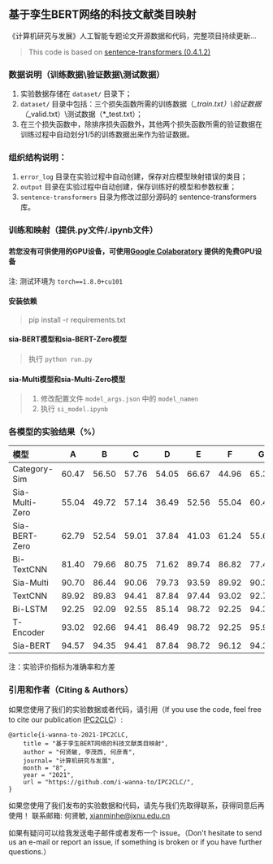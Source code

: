 ## 基于孪生BERT网络的科技文献类目映射

《计算机研究与发展》人工智能专题论文开源数据和代码，完整项目持续更新...

> This code is based on [sentence-transformers (0.4.1.2)](https://github.com/UKPLab/sentence-transformers)


### 数据说明（训练数据\验证数据\测试数据）

1. 实验数据存储在 `dataset/` 目录下；
2. `dataset/` 目录中包括：三个损失函数所需的训练数据（*_train.txt）\验证数据（*_valid.txt）\测试数据（*_test.txt）；
3. 在三个损失函数中，除排序损失函数外，其他两个损失函数所需的验证数据在训练过程中自动划分1/5的训练数据出来作为验证数据。


### 组织结构说明：

1. `error_log` 目录在实验过程中自动创建，保存对应模型映射错误的类目；
2. `output` 目录在实验过程中自动创建，保存训练好的模型和参数权重；
3. `sentence-transformers` 目录为修改过部分源码的 sentence-transformers 库。


### 训练和映射（提供.py文件/.ipynb文件）

#### 若您没有可供使用的GPU设备，可使用[Google Colaboratory](https://colab.research.google.com/notebooks/intro.ipynb) 提供的免费GPU设备

注: 测试环境为 `torch==1.8.0+cu101`

#### 安装依赖

> pip install -r requirements.txt

#### sia-BERT模型和sia-BERT-Zero模型

> 执行 `python run.py`

#### sia-Multi模型和sia-Multi-Zero模型

> 1. 修改配置文件 `model_args.json` 中的 `model_namen`
> 2. 执行 `si_model.ipynb`


### 各模型的实验结果（%）

| 模型 | A | B | C | D | E | F | G | H | AVE | 10^-2×VAR |
| :--|:--:|:--:|:--:|:--:|:--:|:--:|:--:|:--:|:--:|:--:|
| Category-Sim | 60.47 | 56.50 | 57.76 | 54.05 | 66.67 | 44.96 | 65.32 | 47.66 | 56.30 | |
| Sia-Multi-Zero | 55.04 | 49.72 | 57.14 | 36.49 | 52.56 | 55.04 | 60.48 | 64.06 | 54.70 | |
| Sia-BERT-Zero | 62.79 | 52.54 | 59.01 | 37.84 | 41.03 | 61.24 | 55.65 | 56.25 | 54.90 | |
| Bi-TextCNN | 81.40 | 79.66 | 80.75 | 71.62 | 89.74 | 86.82 | 77.42 | 75.00 | 80.30 |16.86 |
| Sia-Multi | 90.70 | 86.44 | 90.06 | 79.73 | 93.59 | 89.92 | 90.32 | 88.28 | 88.80 |5.56 |
| TextCNN | 89.92 | 89.83 | 94.41 | 87.84 | 97.44 | 93.02 | 92.74 | 87.50 | 91.50 |1.70 |
| Bi-LSTM | 92.25 | 92.09 | 92.55 | 85.14 | 98.72 | 92.25 | 94.35 | 88.28 | 92.00 |0.50 |
| T-Encoder | 93.02 | 92.66 | 94.41 | 86.49 | 98.72 | 92.25 | 95.97 | 85.16 | 92.40 |1.74 |
| Sia-BERT | 94.57 | 94.35 | 94.41 | 87.84 | 98.72 | 96.12 | 94.35 | 90.63 | 94.00 |1.10 |

注：实验评价指标为准确率和方差


### 引用和作者（Citing & Authors）
如果您使用了我们的实验数据或者代码，请引用（If you use the code, feel free to cite our publication [IPC2CLC](https://github.com/i-wanna-to/IPC2CLC/)）:
``` 
@article{i-wanna-to-2021-IPC2CLC,
    title = "基于孪生BERT网络的科技文献类目映射",
    author = "何贤敏, 李茂西, 何彦青", 
    journal= "计算机研究与发展",
    month = "8",
    year = "2021",
    url = "https://github.com/i-wanna-to/IPC2CLC/",
}
```

如果您使用了我们发布的实验数据和代码，请先与我们先取得联系，获得同意后再使用！
联系邮箱: 何贤敏, xianminhe@jxnu.edu.cn

如果有疑问可以给我发送电子邮件或者发布一个 issue。（Don't hesitate to send us an e-mail or report an issue, if something is broken or if you have further questions.）
